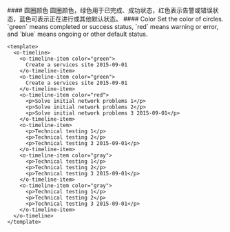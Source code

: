 <cn>
#### 圆圈颜色
圆圈颜色，绿色用于已完成、成功状态，红色表示告警或错误状态，蓝色可表示正在进行或其他默认状态。
</cn>

<us>
#### Color
Set the color of circles. `green` means completed or success status, `red` means warning or error, and `blue` means ongoing or other default status.
</us>

```vue
<template>
  <o-timeline>
    <o-timeline-item color="green">
      Create a services site 2015-09-01
    </o-timeline-item>
    <o-timeline-item color="green">
      Create a services site 2015-09-01
    </o-timeline-item>
    <o-timeline-item color="red">
      <p>Solve initial network problems 1</p>
      <p>Solve initial network problems 2</p>
      <p>Solve initial network problems 3 2015-09-01</p>
    </o-timeline-item>
    <o-timeline-item>
      <p>Technical testing 1</p>
      <p>Technical testing 2</p>
      <p>Technical testing 3 2015-09-01</p>
    </o-timeline-item>
    <o-timeline-item color="gray">
      <p>Technical testing 1</p>
      <p>Technical testing 2</p>
      <p>Technical testing 3 2015-09-01</p>
    </o-timeline-item>
    <o-timeline-item color="gray">
      <p>Technical testing 1</p>
      <p>Technical testing 2</p>
      <p>Technical testing 3 2015-09-01</p>
    </o-timeline-item>
  </o-timeline>
</template>
```
